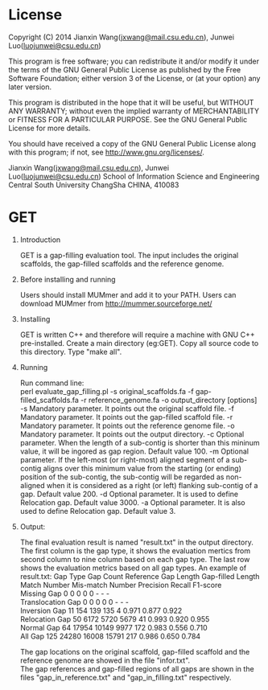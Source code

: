 License
=========

Copyright (C) 2014 Jianxin Wang(jxwang@mail.csu.edu.cn), Junwei Luo(luojunwei@csu.edu.cn)

This program is free software; you can redistribute it and/or
modify it under the terms of the GNU General Public License
as published by the Free Software Foundation; either version 3
of the License, or (at your option) any later version.

This program is distributed in the hope that it will be useful,
but WITHOUT ANY WARRANTY; without even the implied warranty of
MERCHANTABILITY or FITNESS FOR A PARTICULAR PURPOSE.  See the
GNU General Public License for more details.

You should have received a copy of the GNU General Public License
along with this program; if not, see <http://www.gnu.org/licenses/>.

Jianxin Wang(jxwang@mail.csu.edu.cn), Junwei Luo(luojunwei@csu.edu.cn)
School of Information Science and Engineering
Central South University
ChangSha
CHINA, 410083


GET
=================
1) Introduction

	GET is a gap-filling evaluation tool.
	The input includes the original scaffolds, the gap-filled scaffolds and the reference genome. 

2) Before installing and running
	
	Users should install MUMmer and add it to your PATH. 
	Users can download MUMmer from http://mummer.sourceforge.net/

3) Installing
	
	GET is written C++ and therefore will require a machine with GNU C++ pre-installed.
	Create a main directory (eg:GET). Copy all source code to this directory.
	Type "make all".

4) Running
	
	Run command line:  
	perl evaluate_gap_filling.pl -s original_scaffolds.fa -f gap-filled_scaffolds.fa -r reference_genome.fa -o output_directory [options]
	-s <scaffold file>
		Mandatory parameter. It points out the original scaffold file.
	-f <gap-filled scaffold file>
		Mandatory parameter. It points out the gap-filled scaffold file.
	-r <reference genome file>
		Mandatory parameter. It points out the reference genome file.
	-o <output directory>
		Mandatory parameter. It points out the output directory.
	-c <mininum contig length>
		Optional parameter. When the length of a sub-contig is shorter than this mininum value, it will be ingored as gap region. Default value 100.
	-m <minimum distance>
		Optional parameter. If the left-most (or right-most) aligned segment of a sub-contig aligns over this minimum value from the starting (or ending) position of the sub-contig, the sub-contig will be regarded as non-aligned when it is considered as a right (or left) flanking sub-contig of a gap. Default value 200.
	-d <mininum distance>
		Optional parameter. It is used to define Relocation gap. Default value 3000.
	-a <mininum times>
		Optional parameter. It is also used to define Relocation gap. Default value 3.
	
5) Output:
	
	The final evaluation result is named "result.txt" in the output directory.
	The first column is the gap type, it shows the evaluation mertics from second column to nine column based on each gap type.
	The last row shows the evaluation metrics based on all gap types.
	An example of result.txt:
	Gap Type            	Gap Count 	Reference Gap Length	Gap-filled Length   	Match Number   	Mis-match Number    	Precision 	Recall  	F1-score  
	Missing Gap         	0         	0                   	0                   	0              	0                   	-         	-       	-         
	Translocation Gap   	0         	0                   	0                   	0              	0                   	-         	-       	-         
	Inversion Gap       	11        	154                 	139                 	135            	4                   	0.971     	0.877   	0.922     
	Relocation Gap      	50        	6172                	5720                	5679           	41                  	0.993     	0.920   	0.955     
	Normal Gap          	64        	17954               	10149               	9977           	172                 	0.983     	0.556   	0.710     
	All Gap             	125       	24280               	16008               	15791          	217                 	0.986     	0.650   	0.784    
	
	The gap locations on the original scaffold, gap-filled scaffold and the reference genome are showed in the file "infor.txt".  
	The gap references and gap-filled regions of all gaps are shown in the files "gap_in_reference.txt" and "gap_in_filling.txt" respectively.
	
	
	
	
